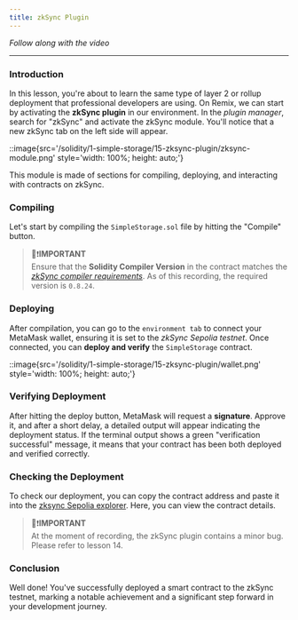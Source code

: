 ```yaml
---
title: zkSync Plugin
---
```


_Follow along with the video_

---

### Introduction

In this lesson, you're about to learn the same type of layer 2 or rollup deployment that professional developers are using. On Remix, we can start by activating the **zkSync plugin** in our environment. In the _plugin manager_, search for "zkSync" and activate the zkSync module. You'll notice that a new zkSync tab on the left side will appear.

::image{src='/solidity/1-simple-storage/15-zksync-plugin/zksync-module.png' style='width: 100%; height: auto;'}

This module is made of sections for compiling, deploying, and interacting with contracts on zkSync.

### Compiling

Let's start by compiling the `SimpleStorage.sol` file by hitting the "Compile" button.

> 👀❗**IMPORTANT** <br>
> Ensure that the **Solidity Compiler Version** in the contract matches the _[zkSync compiler requirements](https://github.com/Cyfrin/foundry-full-course-cu?tab=readme-ov-file#zksync-l2-deploy)_. As of this recording, the required version is `0.8.24`.

### Deploying

After compilation, you can go to the `environment tab` to connect your MetaMask wallet, ensuring it is set to the _zkSync Sepolia testnet_. Once connected, you can **deploy and verify** the `SimpleStorage` contract.

::image{src='/solidity/1-simple-storage/15-zksync-plugin/wallet.png' style='width: 100%; height: auto;'}

### Verifying Deployment

After hitting the deploy button, MetaMask will request a **signature**. Approve it, and after a short delay, a detailed output will appear indicating the deployment status. If the terminal output shows a green "verification successful" message, it means that your contract has been both deployed and verified correctly.

### Checking the Deployment

To check our deployment, you can copy the contract address and paste it into the [zksync Sepolia explorer](https://sepolia.explorer.zksync.io/). Here, you can view the contract details.

> 👀❗**IMPORTANT** <br>
> At the moment of recording, the zkSync plugin contains a minor bug. Please refer to lesson 14.

### Conclusion

Well done! You've successfully deployed a smart contract to the zkSync testnet, marking a notable achievement and a significant step forward in your development journey.

